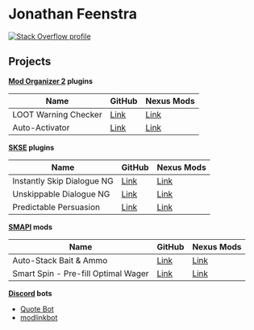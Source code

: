 # Jonathan Feenstra

[![Stack Overflow profile](https://stackoverflow.com/users/flair/9504155.png)](https://stackoverflow.com/users/9504155/jonathan-feenstra)

## Projects

**[Mod Organizer 2](https://www.nexusmods.com/skyrimspecialedition/mods/6194) plugins**

|Name                |GitHub                                                                       |Nexus Mods                                     |
|--------------------|-----------------------------------------------------------------------------|-----------------------------------------------|
|LOOT Warning Checker|[Link](https://github.com/JonathanFeenstra/modorganizer-loot-warning-checker)|[Link](https://www.nexusmods.com/site/mods/323)|
|Auto-Activator      |[Link](https://github.com/JonathanFeenstra/modorganizer-auto-activator)      |[Link](https://www.nexusmods.com/site/mods/648)|

**[SKSE](https://www.nexusmods.com/skyrimspecialedition/mods/30379) plugins**

|Name                      |GitHub                                                             |Nexus Mods                                                        |
|--------------------------|-------------------------------------------------------------------|------------------------------------------------------------------|
|Instantly Skip Dialogue NG|[Link](https://github.com/JonathanFeenstra/InstantlySkipDialogueNG)|[Link](https://www.nexusmods.com/skyrimspecialedition/mods/89163) |
|Unskippable Dialogue NG   |[Link](https://github.com/JonathanFeenstra/UnskippableDialogueNG)  |[Link](https://www.nexusmods.com/skyrimspecialedition/mods/97793) |
|Predictable Persuasion    |[Link](https://github.com/JonathanFeenstra/PredictablePersuasion)  |[Link](https://www.nexusmods.com/skyrimspecialedition/mods/140140)|

**[SMAPI](https://smapi.io/) mods**

|Name                               |GitHub                                                    |Nexus Mods                                                |
|-----------------------------------|----------------------------------------------------------|----------------------------------------------------------|
|Auto-Stack Bait & Ammo             |[Link](https://github.com/JonathanFeenstra/Auto-StackBait)|[Link](https://www.nexusmods.com/stardewvalley/mods/23423)|
|Smart Spin - Pre-fill Optimal Wager|[Link](https://github.com/JonathanFeenstra/SmartSpin)     |[Link](https://www.nexusmods.com/stardewvalley/mods/28042)|

**[Discord](https://discord.com) bots**
* [Quote Bot](https://github.com/Quote-Bot/QuoteBot)
* [modlinkbot](https://github.com/JonathanFeenstra/discord-modlinkbot)
